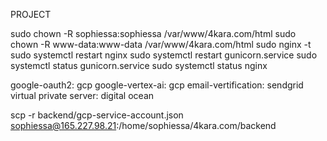 PROJECT



sudo chown -R sophiessa:sophiessa /var/www/4kara.com/html
sudo chown -R www-data:www-data /var/www/4kara.com/html
sudo nginx -t
sudo systemctl restart nginx
sudo systemctl restart gunicorn.service
sudo systemctl status gunicorn.service
sudo systemctl status nginx



google-oauth2: gcp
google-vertex-ai: gcp
email-vertification: sendgrid
virtual private server: digital ocean


scp -r backend/gcp-service-account.json sophiessa@165.227.98.21:/home/sophiessa/4kara.com/backend

